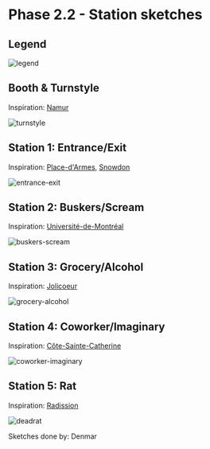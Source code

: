 # Phase 2.2 - Station sketches

## Legend
![legend](https://github.com/StoryTime-Productions/ProchaineStation/assets/70527795/584874d5-e99a-43eb-82b3-58421d6bb65d)

## Booth & Turnstyle
Inspiration: [Namur](https://github.com/StoryTime-Productions/ProchaineStation/assets/70527795/53c0cafb-9063-46e4-9be5-32b36dc4f5b9)

![turnstyle](https://github.com/StoryTime-Productions/ProchaineStation/assets/70527795/780f48f1-02c8-4825-acee-b5bfea0d15a4)

## Station 1: Entrance/Exit
Inspiration: [Place-d'Armes](https://github.com/StoryTime-Productions/ProchaineStation/assets/70527795/cf40472a-a829-4c72-9c7a-24846522c2c1), [Snowdon](https://github.com/StoryTime-Productions/ProchaineStation/assets/70527795/cdb318bf-f7e2-4618-ad9b-e7dc66826d21)

![entrance-exit](https://github.com/StoryTime-Productions/ProchaineStation/assets/70527795/decc5805-ad3d-4949-b301-36e9fd95159d)

## Station 2: Buskers/Scream
Inspiration: [Université-de-Montréal](https://github.com/StoryTime-Productions/ProchaineStation/assets/70527795/53451f9c-85eb-4e0c-85d1-ba7919806279)

![buskers-scream](https://github.com/StoryTime-Productions/ProchaineStation/assets/70527795/45a012c3-ac99-423f-a146-bbd800d5052e)

## Station 3: Grocery/Alcohol
Inspiration: [Jolicoeur](https://github.com/StoryTime-Productions/ProchaineStation/assets/70527795/bc53af59-87fe-49b8-bbce-e451615d21e5)

![grocery-alcohol](https://github.com/StoryTime-Productions/ProchaineStation/assets/70527795/4e439bd7-81e9-4f1e-b19d-e85ddfd0eb8e)

## Station 4: Coworker/Imaginary
Inspiration: [Côte-Sainte-Catherine](https://github.com/StoryTime-Productions/ProchaineStation/assets/70527795/d6a2850f-7e1a-4c66-80d4-e85533eef200)

![coworker-imaginary](https://github.com/StoryTime-Productions/ProchaineStation/assets/70527795/ae87255c-5e01-43f5-b99b-0a108babe333)

## Station 5: Rat
Inspiration: [Radission](https://github.com/StoryTime-Productions/ProchaineStation/assets/70527795/0b1bd5b1-b97d-45b7-a354-c6ccb1c0a30d)

![deadrat](https://github.com/StoryTime-Productions/ProchaineStation/assets/70527795/d7d66485-c30b-4b71-8d0b-90a613f2d119)

Sketches done by: Denmar

